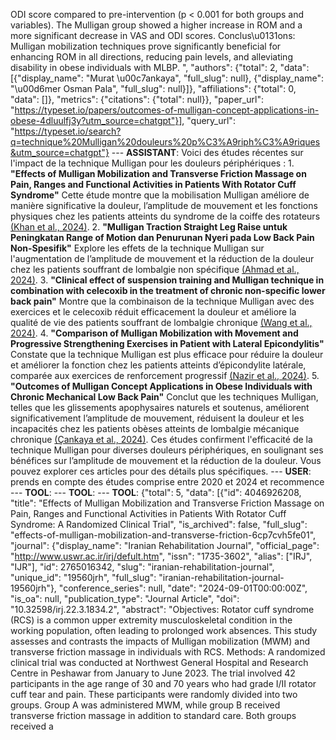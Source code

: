 ODI score compared to pre-intervention (p &lt; 0.001 for both groups and variables). The Mulligan group showed a higher increase in ROM and a more significant decrease in VAS and ODI scores. Conclus\u0131ons: Mulligan mobilization techniques prove significantly beneficial for enhancing ROM in all directions, reducing pain levels, and alleviating disability in obese individuals with MLBP. ", "authors": {"total": 2, "data": [{"display_name": "Murat \u00c7ankaya", "full_slug": null}, {"display_name": "\u00d6mer Osman Pala", "full_slug": null}]}, "affiliations": {"total": 0, "data": []}, "metrics": {"citations": {"total": null}}, "paper_url": "https://typeset.io/papers/outcomes-of-mulligan-concept-applications-in-obese-4dluulfj3y?utm_source=chatgpt"}], "query_url": "https://typeset.io/search?q=technique%20Mulligan%20douleurs%20p%C3%A9riph%C3%A9riques&utm_source=chatgpt"} --- **ASSISTANT**: Voici des études récentes sur l'impact de la technique Mulligan pour les douleurs périphériques : 1. **"Effects of Mulligan Mobilization and Transverse Friction Massage on Pain, Ranges and Functional Activities in Patients With Rotator Cuff Syndrome"** Cette étude montre que la mobilisation Mulligan améliore de manière significative la douleur, l’amplitude de mouvement et les fonctions physiques chez les patients atteints du syndrome de la coiffe des rotateurs [(Khan et al., 2024)](https://typeset.io/papers/effects-of-mulligan-mobilization-and-transverse-friction-6cp7cvh5fe01). 2. **"Mulligan Traction Straight Leg Raise untuk Peningkatan Range of Motion dan Penurunan Nyeri pada Low Back Pain Non-Spesifik"** Explore les effets de la technique Mulligan sur l'augmentation de l’amplitude de mouvement et la réduction de la douleur chez les patients souffrant de lombalgie non spécifique [(Ahmad et al., 2024)](https://typeset.io/papers/mulligan-traction-straight-leg-raise-terhadap-peningkatan-2ukq78ul77). 3. **"Clinical effect of suspension training and Mulligan technique in combination with celecoxib in the treatment of chronic non-specific lower back pain"** Montre que la combinaison de la technique Mulligan avec des exercices et le celecoxib réduit efficacement la douleur et améliore la qualité de vie des patients souffrant de lombalgie chronique [(Wang et al., 2024)](https://typeset.io/papers/clinical-effect-of-suspension-training-and-mulligan-21e7tbbjyg). 4. **"Comparison of Mulligan Mobilization with Movement and Progressive Strengthening Exercises in Patient with Lateral Epicondylitis"** Constate que la technique Mulligan est plus efficace pour réduire la douleur et améliorer la fonction chez les patients atteints d’épicondylite latérale, comparée aux exercices de renforcement progressif [(Nazir et al., 2024)](https://typeset.io/papers/comparison-of-mulligan-mobilization-with-movement-and-3f98h8i2na). 5. **"Outcomes of Mulligan Concept Applications in Obese Individuals with Chronic Mechanical Low Back Pain"** Conclut que les techniques Mulligan, telles que les glissements apophysaires naturels et soutenus, améliorent significativement l’amplitude de mouvement, réduisent la douleur et les incapacités chez les patients obèses atteints de lombalgie mécanique chronique [(Çankaya et al., 2024)](https://typeset.io/papers/outcomes-of-mulligan-concept-applications-in-obese-4dluulfj3y). Ces études confirment l'efficacité de la technique Mulligan pour diverses douleurs périphériques, en soulignant ses bénéfices sur l’amplitude de mouvement et la réduction de la douleur. Vous pouvez explorer ces articles pour des détails plus spécifiques. --- **USER**: prends en compte des études comprise entre 2020 et 2024 et recommence --- **TOOL**: --- **TOOL**: --- **TOOL**: {"total": 5, "data": [{"id": 4046926208, "title": "Effects of Mulligan Mobilization and Transverse Friction Massage on Pain, Ranges and Functional Activities in Patients With Rotator Cuff Syndrome: A Randomized Clinical Trial", "is_archived": false, "full_slug": "effects-of-mulligan-mobilization-and-transverse-friction-6cp7cvh5fe01", "journal": {"display_name": "Iranian Rehabilitation Journal", "official_page": "http://www.uswr.ac.ir/irj/defult.htm", "issn": "1735-3602", "alias": ["IRJ", "IJR"], "id": 2765016342, "slug": "iranian-rehabilitation-journal", "unique_id": "19560jrh", "full_slug": "iranian-rehabilitation-journal-19560jrh"}, "conference_series": null, "date": "2024-09-01T00:00:00Z", "is_oa": null, "publication_type": "Journal Article", "doi": "10.32598/irj.22.3.1834.2", "abstract": "Objectives: Rotator cuff syndrome (RCS) is a common upper extremity musculoskeletal condition in the working population, often leading to prolonged work absences. This study assesses and contrasts the impacts of Mulligan mobilization (MWM) and transverse friction massage in individuals with RCS. Methods: A randomized clinical trial was conducted at Northwest General Hospital and Research Centre in Peshawar from January to June 2023. The trial involved 42 participants in the age range of 30 and 70 years who had grade I/II rotator cuff tear and pain. These participants were randomly divided into two groups. Group A was administered MWM, while group B received transverse friction massage in addition to standard care. Both groups received a